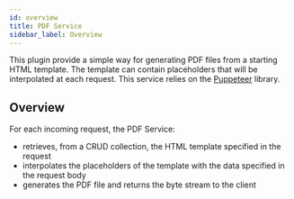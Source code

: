 ```yaml
---
id: overview
title: PDF Service
sidebar_label: Overview
---
```

This plugin provide a simple way for generating PDF files from a starting HTML template. The template can contain placeholders that will be interpolated at each request. This service relies on the [Puppeteer](https://github.com/puppeteer/puppeteer) library.
## Overview  
For each incoming request, the PDF Service:
- retrieves, from a CRUD collection, the HTML template specified in the request 
- interpolates the placeholders of the template with the data specified in the request body
- generates the PDF file and returns the byte stream to the client
